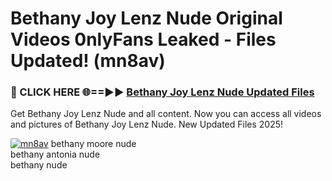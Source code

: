 # Bethany Joy Lenz Nude Original Videos 0nlyFans Leaked - Files Updated! (mn8av)

<h3>🔴 CLICK HERE 🌐==►► <a href="https://tinyurl.com/52m3yx9h" rel="nofollow">Bethany Joy Lenz Nude Updated Files</a></h3>

Get Bethany Joy Lenz Nude and all content. Now you can access all videos and pictures of Bethany Joy Lenz Nude. New Updated Files 2025!

[![mn8av](https://i.imgur.com/TnHtlc8.gif)](https://tinyurl.com/52m3yx9h)
bethany moore nude<br>
bethany antonia nude<br>
bethany nude